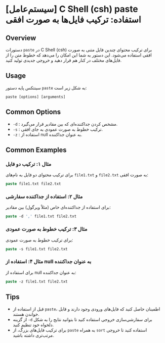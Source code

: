 # [سیستم‌عامل] C Shell (csh) paste استفاده: ترکیب فایل‌ها به صورت افقی

## Overview
دستورات `paste` در C Shell (csh) برای ترکیب محتوای چندین فایل متنی به صورت افقی استفاده می‌شود. این دستور به شما این امکان را می‌دهد که خطوط متن را از فایل‌های مختلف در کنار هم قرار دهید و خروجی جدیدی تولید کنید.

## Usage
سینتکس پایه دستور `paste` به شکل زیر است:

```
paste [options] [arguments]
```

## Common Options
- `-d` : مشخص کردن جداکننده‌ای که بین مقادیر قرار می‌گیرد.
- `-s` : ترکیب خطوط به صورت عمودی به جای افقی.
- `-z` : استفاده از null به عنوان جداکننده.

## Common Examples
### مثال ۱: ترکیب دو فایل
برای ترکیب محتوای دو فایل به نام‌های `file1.txt` و `file2.txt` به صورت افقی:
```csh
paste file1.txt file2.txt
```

### مثال ۲: استفاده از جداکننده سفارشی
برای استفاده از جداکننده‌ای خاص (مثلاً ویرگول) بین مقادیر:
```csh
paste -d ',' file1.txt file2.txt
```

### مثال ۳: ترکیب خطوط به صورت عمودی
برای ترکیب خطوط به صورت عمودی:
```csh
paste -s file1.txt file2.txt
```

### مثال ۴: استفاده از null به عنوان جداکننده
برای استفاده از null به عنوان جداکننده:
```csh
paste -z file1.txt file2.txt
```

## Tips
- قبل از استفاده از `paste`، اطمینان حاصل کنید که فایل‌های ورودی وجود دارند و قابل خواندن هستند.
- از گزینه `-d` برای سفارشی‌سازی خروجی استفاده کنید تا بتوانید نتایج را به شکل دلخواه خود تنظیم کنید.
- برای ترکیب فایل‌های بزرگ، از `paste` به همراه `sort` استفاده کنید تا خروجی مرتب‌تری داشته باشید.